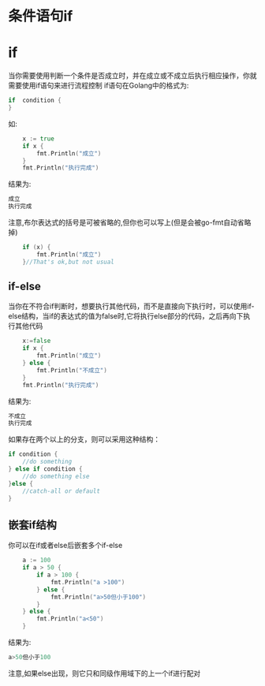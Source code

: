 # 条件语句if
# if
当你需要使用判断一个条件是否成立时，并在成立或不成立后执行相应操作，你就需要使用if语句来进行流程控制
if语句在Golang中的格式为:
```go
if  condition {
}
```
如:
```go
	x := true
	if x {
		fmt.Println("成立")
	}
    fmt.Println("执行完成")
```
结果为:
```go
成立
执行完成
```
注意,布尔表达式的括号是可被省略的,但你也可以写上(但是会被go-fmt自动省略掉)
```go
	if (x) {
		fmt.Println("成立")
	}//That's ok,but not usual
```
## if-else
当你在不符合if判断时，想要执行其他代码，而不是直接向下执行时，可以使用if-else结构，当if的表达式的值为false时,它将执行else部分的代码，之后再向下执行其他代码
```go
    x:=false
	if x {
		fmt.Println("成立")
	} else {
		fmt.Println("不成立")
	}
	fmt.Println("执行完成")
```
结果为:
```go
不成立
执行完成
```
如果存在两个以上的分支，则可以采用这种结构：
```go
if condition {
    //do something
} else if condition {
    //do something else   
}else {
    //catch-all or default
}
```
## 嵌套if结构
你可以在if或者else后嵌套多个if-else
```go
	a := 100
	if a > 50 {
		if a > 100 {
			fmt.Println("a >100")
		} else {
			fmt.Println("a>50但小于100")
		}
	} else {
		fmt.Println("a<50")
	}
```
结果为:
```go
a>50但小于100
```
注意,如果else出现，则它只和同级作用域下的上一个if进行配对